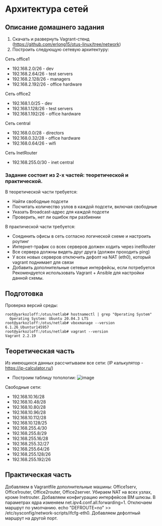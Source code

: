# Архитектура сетей
## Описание домашнего задания
1. Скачать и развернуть Vagrant-стенд
(https://github.com/erlong15/otus-linux/tree/network)
2. Построить следующую сетевую архитектуру:

Сеть office1
- 192.168.2.0/26 - dev
- 192.168.2.64/26 - test servers
- 192.168.2.128/26 - managers
- 192.168.2.192/26 - office hardware

Сеть office2
- 192.168.1.0/25 - dev
- 192.168.1.128/26 - test servers
- 192.168.1.192/26 - office hardware

Сеть central
- 192.168.0.0/28 - directors
- 192.168.0.32/28 - office hardware
- 192.168.0.64/26 - wifi

Сеть InetRouter
- 192.168.255.0/30 - inet central


### Задание состоит из 2-х частей: теоретической и практической.

В теоретической части требуется:
- Найти свободные подсети
- Посчитать количество узлов в каждой подсети, включая
свободные
- Указать Broadcast-адрес для каждой подсети
- Проверить, нет ли ошибок при разбиении

В практической части требуется:
- Соединить офисы в сеть согласно логической схеме и настроить
роутинг
- Интернет-трафик со всех серверов должен ходить через inetRouter
- Все сервера должны видеть друг друга (должен проходить ping)
- У всех новых серверов отключить дефолт на NAT (eth0), который
vagrant поднимает для связи
- Добавить дополнительные сетевые интерфейсы, если потребуется
Рекомендуется использовать Vagrant + Ansible для настройки
данной схемы.

## Подготовка
Проверка версий среды:
```
root@yarkozloff:/otus/netlab# hostnamectl | grep "Operating System"
  Operating System: Ubuntu 20.04.3 LTS
root@yarkozloff:/otus/netlab# vboxmanage --version
6.1.26_Ubuntur145957
root@yarkozloff:/otus/netlab# vagrant --version
Vagrant 2.2.19
```
## Теоретическая часть
Из имеющихся данных рассчитываем все сети:
(IP калькулятор - https://ip-calculator.ru/)
+ Построим таблицу топологии:
![image](https://user-images.githubusercontent.com/69105791/187277329-d86e2842-9fb8-42fe-895b-e68d985f63c9.png)

Свободные сети:
- 192.168.10.16/28
- 192.168.10.48/28
- 192.168.10.80/28
- 192.168.10.96/28
- 192.168.10.112/28
- 192.168.10.128/25
- 192.168.255.4/30
- 192.168.255.8/29
- 192.168.255.16/28
- 192.168.255.32/27
- 192.168.255.64/26
- 192.168.255.128/26
- 192.168.255.192/26

## Практическая часть
Добавляем в Vagrantfile дополнительные машины: Office1serv, Office1router, Office2router, Office2server. Убираем  NAT на всех узлах, кроме Inetrouter. Добавляем конфигурацию интерфейсов ВМ шлюзы. В параметрах ядра изменяем net.ipv4.conf.all.forwarding=1. Отключаем маршрут по умолчанию. echo "DEFROUTE=no" >> /etc/sysconfig/network-scripts/ifcfg-eth0. Добавляем дефолтный маршрут на другой порт.
